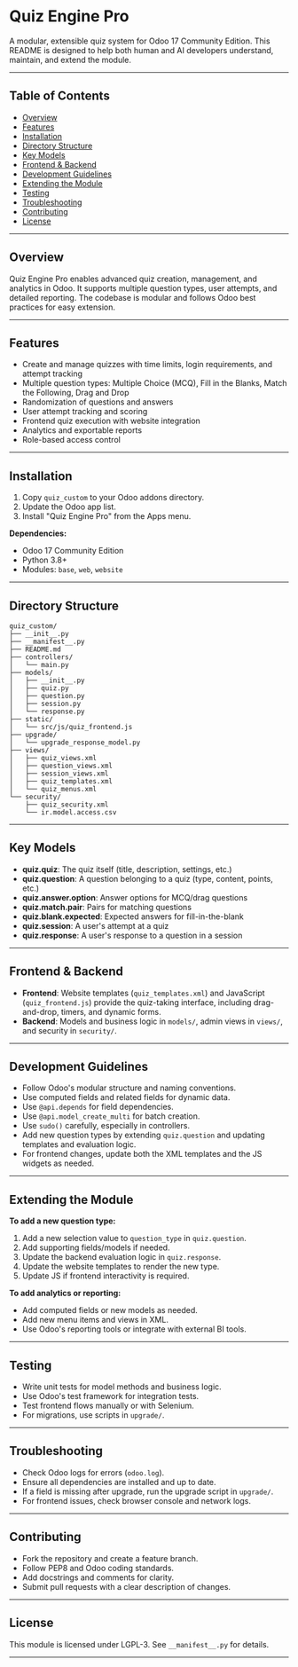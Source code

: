 # Quiz Engine Pro

A modular, extensible quiz system for Odoo 17 Community Edition. This README is designed to help both human and AI developers understand, maintain, and extend the module.

---

## Table of Contents

- [Overview](#overview)
- [Features](#features)
- [Installation](#installation)
- [Directory Structure](#directory-structure)
- [Key Models](#key-models)
- [Frontend & Backend](#frontend--backend)
- [Development Guidelines](#development-guidelines)
- [Extending the Module](#extending-the-module)
- [Testing](#testing)
- [Troubleshooting](#troubleshooting)
- [Contributing](#contributing)
- [License](#license)

---

## Overview

Quiz Engine Pro enables advanced quiz creation, management, and analytics in Odoo. It supports multiple question types, user attempts, and detailed reporting. The codebase is modular and follows Odoo best practices for easy extension.

---

## Features

- Create and manage quizzes with time limits, login requirements, and attempt tracking
- Multiple question types: Multiple Choice (MCQ), Fill in the Blanks, Match the Following, Drag and Drop
- Randomization of questions and answers
- User attempt tracking and scoring
- Frontend quiz execution with website integration
- Analytics and exportable reports
- Role-based access control

---

## Installation

1. Copy `quiz_custom` to your Odoo addons directory.
2. Update the Odoo app list.
3. Install "Quiz Engine Pro" from the Apps menu.

**Dependencies:**  
- Odoo 17 Community Edition  
- Python 3.8+  
- Modules: `base`, `web`, `website`

---

## Directory Structure

```
quiz_custom/
├── __init__.py
├── __manifest__.py
├── README.md
├── controllers/
│   └── main.py
├── models/
│   ├── __init__.py
│   ├── quiz.py
│   ├── question.py
│   ├── session.py
│   └── response.py
├── static/
│   └── src/js/quiz_frontend.js
├── upgrade/
│   └── upgrade_response_model.py
├── views/
│   ├── quiz_views.xml
│   ├── question_views.xml
│   ├── session_views.xml
│   ├── quiz_templates.xml
│   └── quiz_menus.xml
└── security/
    ├── quiz_security.xml
    └── ir.model.access.csv
```

---

## Key Models

- **quiz.quiz**: The quiz itself (title, description, settings, etc.)
- **quiz.question**: A question belonging to a quiz (type, content, points, etc.)
- **quiz.answer.option**: Answer options for MCQ/drag questions
- **quiz.match.pair**: Pairs for matching questions
- **quiz.blank.expected**: Expected answers for fill-in-the-blank
- **quiz.session**: A user's attempt at a quiz
- **quiz.response**: A user's response to a question in a session

---

## Frontend & Backend

- **Frontend**: Website templates (`quiz_templates.xml`) and JavaScript (`quiz_frontend.js`) provide the quiz-taking interface, including drag-and-drop, timers, and dynamic forms.
- **Backend**: Models and business logic in `models/`, admin views in `views/`, and security in `security/`.

---

## Development Guidelines

- Follow Odoo's modular structure and naming conventions.
- Use computed fields and related fields for dynamic data.
- Use `@api.depends` for field dependencies.
- Use `@api.model_create_multi` for batch creation.
- Use `sudo()` carefully, especially in controllers.
- Add new question types by extending `quiz.question` and updating templates and evaluation logic.
- For frontend changes, update both the XML templates and the JS widgets as needed.

---

## Extending the Module

**To add a new question type:**
1. Add a new selection value to `question_type` in `quiz.question`.
2. Add supporting fields/models if needed.
3. Update the backend evaluation logic in `quiz.response`.
4. Update the website templates to render the new type.
5. Update JS if frontend interactivity is required.

**To add analytics or reporting:**
- Add computed fields or new models as needed.
- Add new menu items and views in XML.
- Use Odoo's reporting tools or integrate with external BI tools.

---

## Testing

- Write unit tests for model methods and business logic.
- Use Odoo's test framework for integration tests.
- Test frontend flows manually or with Selenium.
- For migrations, use scripts in `upgrade/`.

---

## Troubleshooting

- Check Odoo logs for errors (`odoo.log`).
- Ensure all dependencies are installed and up to date.
- If a field is missing after upgrade, run the upgrade script in `upgrade/`.
- For frontend issues, check browser console and network logs.

---

## Contributing

- Fork the repository and create a feature branch.
- Follow PEP8 and Odoo coding standards.
- Add docstrings and comments for clarity.
- Submit pull requests with a clear description of changes.

---

## License

This module is licensed under LGPL-3. See `__manifest__.py` for details.

---
